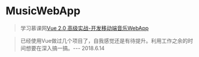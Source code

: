 # MusicWebApp

> 学习慕课网[Vue 2.0 高级实战-开发移动端音乐WebApp](https://coding.imooc.com/class/107.html)

> 已经使用Vue做过几个项目了，自我感觉还是有待提升。利用工作之余的时间想要在深入搞一搞。--- 2018.6.14